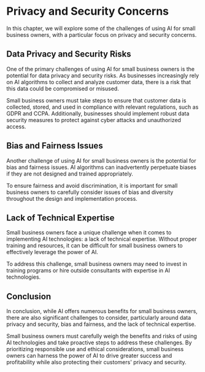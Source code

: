 Privacy and Security Concerns
====================================================================================

In this chapter, we will explore some of the challenges of using AI for small business owners, with a particular focus on privacy and security concerns.

Data Privacy and Security Risks
-------------------------------

One of the primary challenges of using AI for small business owners is the potential for data privacy and security risks. As businesses increasingly rely on AI algorithms to collect and analyze customer data, there is a risk that this data could be compromised or misused.

Small business owners must take steps to ensure that customer data is collected, stored, and used in compliance with relevant regulations, such as GDPR and CCPA. Additionally, businesses should implement robust data security measures to protect against cyber attacks and unauthorized access.

Bias and Fairness Issues
------------------------

Another challenge of using AI for small business owners is the potential for bias and fairness issues. AI algorithms can inadvertently perpetuate biases if they are not designed and trained appropriately.

To ensure fairness and avoid discrimination, it is important for small business owners to carefully consider issues of bias and diversity throughout the design and implementation process.

Lack of Technical Expertise
---------------------------

Small business owners face a unique challenge when it comes to implementing AI technologies: a lack of technical expertise. Without proper training and resources, it can be difficult for small business owners to effectively leverage the power of AI.

To address this challenge, small business owners may need to invest in training programs or hire outside consultants with expertise in AI technologies.

Conclusion
----------

In conclusion, while AI offers numerous benefits for small business owners, there are also significant challenges to consider, particularly around data privacy and security, bias and fairness, and the lack of technical expertise.

Small business owners must carefully weigh the benefits and risks of using AI technologies and take proactive steps to address these challenges. By prioritizing responsible use and ethical considerations, small business owners can harness the power of AI to drive greater success and profitability while also protecting their customers' privacy and security.
